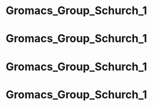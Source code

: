 # Gromacs_Group_Schurch_1
# Gromacs_Group_Schurch_1
# Gromacs_Group_Schurch_1
# Gromacs_Group_Schurch_1

